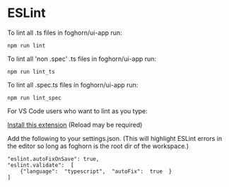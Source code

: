 # ESLint
To lint all .ts files in foghorn/ui-app run:

`npm run lint`

To lint all 'non .spec' .ts files in foghorn/ui-app run:

`npm run lint_ts`

To lint all .spec.ts files in foghorn/ui-app run:

`npm run lint_spec`

For VS Code users who want to lint as you type:

[Install this extension](https://marketplace.visualstudio.com/items?itemName=dbaeumer.vscode-eslint) (Reload may be required)

Add the following to your settings.json. (This will highlight ESLint errors in the editor so long as foghorn is the root dir of the workspace.)

    "eslint.autoFixOnSave": true,
    "eslint.validate":  [
        {"language":  "typescript",  "autoFix":  true  }
    ]

